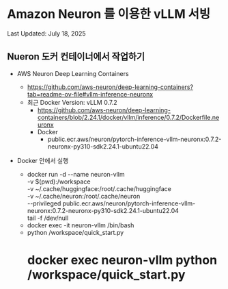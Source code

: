 # Amazon Neuron 를 이용한 vLLM 서빙

Last Updated: July 18, 2025

## Nueron 도커 컨테이너에서 작업하기
* AWS Neuron Deep Learning Containers
    * https://github.com/aws-neuron/deep-learning-containers?tab=readme-ov-file#vllm-inference-neuronx
    * 최근 Docker Version:  vLLM 0.7.2
        * https://github.com/aws-neuron/deep-learning-containers/blob/2.24.1/docker/vllm/inference/0.7.2/Dockerfile.neuronx
        * Docker
            * public.ecr.aws/neuron/pytorch-inference-vllm-neuronx:0.7.2-neuronx-py310-sdk2.24.1-ubuntu22.04



* Docker 안에서 실행
    * docker run -d --name neuron-vllm \
            -v $(pwd):/workspace \
            -v ~/.cache/huggingface:/root/.cache/huggingface \
            -v ~/.cache/neuron:/root/.cache/neuron \
            --privileged public.ecr.aws/neuron/pytorch-inference-vllm-neuronx:0.7.2-neuronx-py310-sdk2.24.1-ubuntu22.04 \
            tail -f /dev/null
    * docker exec -it neuron-vllm /bin/bash
    * python /workspace/quick_start.py
        # docker exec neuron-vllm python /workspace/quick_start.py

